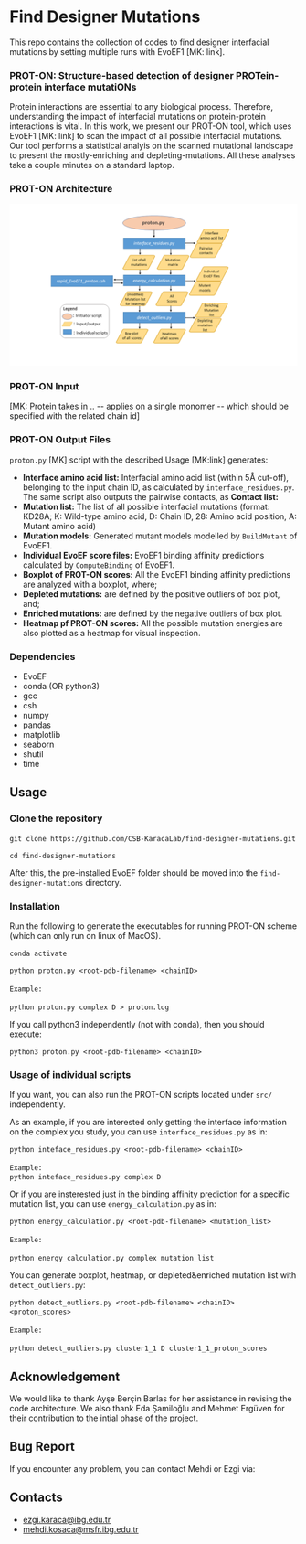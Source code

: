 # Find Designer Mutations
This repo contains the collection of codes to find designer interfacial mutations by setting multiple runs with EvoEF1 [MK: link]. 

### PROT-ON: Structure-based detection of designer PROTein-protein interface mutatiONs
  Protein interactions are essential to any biological process. Therefore, understanding the impact of interfacial mutations on protein-protein interactions is vital. In this work, we present our PROT-ON tool, which uses EvoEF1 [MK: link] to scan the impact of all possible interfacial mutations. Our tool  performs a statistical analyis on the scanned mutational landscape to present the mostly-enriching and depleting-mutations. All these analyses take a couple minutes on a standard laptop.

### PROT-ON Architecture
![proton_code_architecture](https://github.com/CSB-KaracaLab/find-designer-mutations/blob/main/proton_code_architecture.png)

### PROT-ON Input
[MK: Protein takes in .. -- applies on a single monomer -- which should be specified with the related chain id]

### PROT-ON Output Files
`proton.py` [MK] script with the described Usage [MK:link] generates: 
  * **Interface amino acid list:** Interfacial amino acid list (within 5Å cut-off), belonging to the input chain ID, as calculated by `interface_residues.py`. The same script also outputs the pairwise contacts, as **Contact list:**
  * **Mutation list:** The list of all possible interfacial mutations (format: KD28A; K: Wild-type amino acid, D: Chain ID, 28: Amino acid position, A: Mutant amino acid)
  * **Mutation models:** Generated mutant models modelled by `BuildMutant` of EvoEF1.
  * **Individual EvoEF score files:** EvoEF1 binding affinity predictions calculated by `ComputeBinding` of EvoEF1.
  * **Boxplot of PROT-ON scores:** All the EvoEF1 binding affinity predictions are analyzed with a boxplot, where;
  * **Depleted mutations:** are defined by the positive outliers of box plot, and;
  * **Enriched mutations:** are defined by the negative outliers of box plot. 
  * **Heatmap pf PROT-ON scores:** All the possible mutation energies are also plotted as a heatmap for visual inspection.

### Dependencies
* EvoEF
* conda (OR python3)
* gcc
* csh
* numpy
* pandas
* matplotlib
* seaborn
* shutil
* time


## Usage
### Clone the repository
```
git clone https://github.com/CSB-KaracaLab/find-designer-mutations.git
```
```
cd find-designer-mutations
```
After this, the pre-installed EvoEF folder should be moved into the `find-designer-mutations` directory.
### Installation
Run the following to generate the executables for running PROT-ON scheme (which can only run on linux of MacOS).

```
conda activate
```
```
python proton.py <root-pdb-filename> <chainID> 

Example:

python proton.py complex D > proton.log
```
If you call python3 independently (not with conda), then you should execute:
``` 
python3 proton.py <root-pdb-filename> <chainID>

```
### Usage of individual scripts
If you want, you can also run the PROT-ON scripts located under `src/` independently. 

As an example, if you are interested only getting the interface information on the complex you study, you can use `interface_residues.py` as in:
```
python inteface_residues.py <root-pdb-filename> <chainID> 

Example:
python inteface_residues.py complex D
```

Or if you are insterested just in the binding affinity prediction for a specific mutation list, you can use `energy_calculation.py` as in:
```
python energy_calculation.py <root-pdb-filename> <mutation_list> 

Example:

python energy_calculation.py complex mutation_list
```

You can generate boxplot, heatmap, or depleted&enriched mutation list with `detect_outliers.py`:
```
python detect_outliers.py <root-pdb-filename> <chainID> <proton_scores>

Example:

python detect_outliers.py cluster1_1 D cluster1_1_proton_scores
```

## Acknowledgement
We would like to thank Ayşe Berçin Barlas for her assistance in revising the code architecture. We also thank Eda Şamiloğlu and Mehmet Ergüven for their contribution to the intial phase of the project.

## Bug Report
If you encounter any problem, you can contact Mehdi or Ezgi via:

## Contacts
* ezgi.karaca@ibg.edu.tr
* mehdi.kosaca@msfr.ibg.edu.tr

